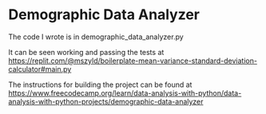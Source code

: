# Demographic Data Analyzer

The code I wrote is in demographic_data_analyzer.py

It can be seen working and passing the tests at https://replit.com/@mszyld/boilerplate-mean-variance-standard-deviation-calculator#main.py

The instructions for building the project can be found at https://www.freecodecamp.org/learn/data-analysis-with-python/data-analysis-with-python-projects/demographic-data-analyzer
